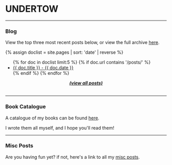 # UNDERTOW

<hr>

### Blog

View the top three most recent posts below, or view the full archive <a href="https://toxic-013.github.io/ToxBlog/blog/">here</a>.

{% assign doclist = site.pages | sort: 'date' | reverse %}
 <ul>
    {% for doc in doclist limit:5 %}
         {% if doc.url contains '/posts/' %}
             <li><a href="{{ site.baseurl }}{{ doc.url }}">{{ doc.title }} - {{ doc.date }}</a></li>
         {% endif %}
     {% endfor %}
 </ul>
 <center><a href="https://toxic-013.github.io/ToxBlog/blog/"><i><b>(view all posts)</b></i></a></center>

<br>
<hr>

### Book Catalogue

A catalogue of my books can be found <a href="https://toxic-013.github.io/ToxBlog/book-list/">here</a>.

I wrote them all myself, and I hope you'll read them!

<hr>

### Misc Posts

Are you having fun yet?
if not, here's a link to all my <a href=https://toxic-013.github.io/ToxBlog/miscellaneous/>misc posts</a>.

